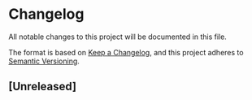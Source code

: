 # Changelog
All notable changes to this project will be documented in this file.

The format is based on [Keep a Changelog](https://keepachangelog.com/en/1.0.0/),
and this project adheres to [Semantic Versioning](https://semver.org/spec/v2.0.0.html).

## [Unreleased]

<!--
## [1.0.0] - 2017-06-20

Added for new features.
Changed for changes in existing functionality.
Deprecated for soon-to-be removed features.
Removed for now removed features.
Fixed for any bug fixes.
Security in case of vulnerabilities.


[Unreleased]: https://github.com/reitzig/dudelve/compare/v1.0.0...HEAD
[1.0.0]: https://github.com/reitzig/dudelve/compare/v0.0.1...v1.0.0
[0.0.1]: https://github.com/olivierlacan/keep-a-changelog/releases/tag/v0.0.1
-->
